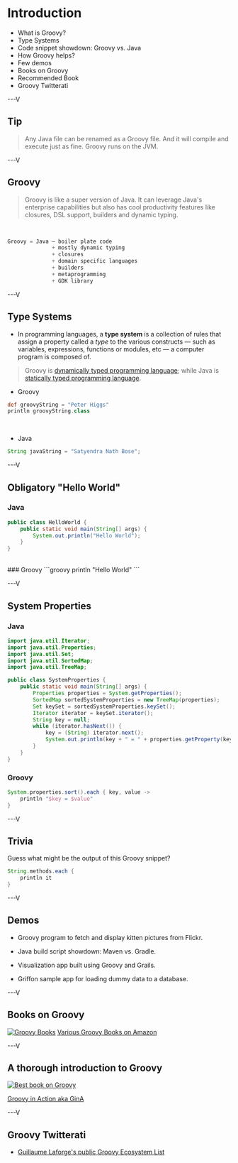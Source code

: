 # Introduction

* What is Groovy?
* Type Systems
* Code snippet showdown: Groovy vs. Java
* How Groovy helps?
* Few demos
* Books on Groovy
* Recommended Book
* Groovy Twitterati

---V

## Tip
> Any Java file can be renamed as a Groovy file. And it will compile and execute just as fine.
> Groovy runs on the JVM.

---V

## Groovy
> Groovy is like a super version of Java. It can leverage Java's enterprise capabilities but also has cool productivity features like closures, DSL support, builders and dynamic typing.

<br>

```groovy
Groovy = Java – boiler plate code
              + mostly dynamic typing
              + closures
              + domain specific languages
              + builders
              + metaprogramming
              + GDK library
```

---V

## Type Systems
* In programming languages, a **type system** is a collection of rules that assign a property called a _type_ to the various constructs — such as variables, expressions, functions or modules, etc — a computer program is composed of.

> Groovy is [dynamically typed programming language](http://en.wikipedia.org/wiki/Dynamic_programming_language); while Java is [statically typed programming language](http://en.wikipedia.org/wiki/Type_system#Static_type-checking).

* Groovy

```groovy
def groovyString = "Peter Higgs"
println groovyString.class
```

<br>

* Java

```java
String javaString = "Satyendra Nath Bose";
```

---V

## Obligatory "Hello World"

### Java
```java
public class HelloWorld {
	public static void main(String[] args) {
		System.out.println("Hello World");
	}
}
```
<br>
### Groovy
```groovy
println "Hello World"
```

---V
## System Properties
### Java

```java
import java.util.Iterator;
import java.util.Properties;
import java.util.Set;
import java.util.SortedMap;
import java.util.TreeMap;

public class SystemProperties {
    public static void main(String[] args) {
        Properties properties = System.getProperties();
        SortedMap sortedSystemProperties = new TreeMap(properties);
        Set keySet = sortedSystemProperties.keySet();
        Iterator iterator = keySet.iterator();
        String key = null;
        while (iterator.hasNext()) {
            key = (String) iterator.next();
            System.out.println(key + " = " + properties.getProperty(key));
        }
    }
}
```

### Groovy

```groovy
System.properties.sort().each { key, value ->
    println "$key = $value"
}
```

---V

## Trivia
Guess what might be the output of this Groovy snippet?

```groovy
String.methods.each {
    println it
}
```

---V

## Demos

* Groovy program to fetch and display kitten pictures from Flickr.

* Java build script showdown: Maven vs. Gradle.

* Visualization app built using Groovy and Grails.

* Griffon sample app for loading dummy data to a database.

---V

## Books on Groovy
[![Groovy Books](https://raw.github.com/P7h/P7h.github.io/master/Groovy/img/Groovy_Books.png)](http://www.amazon.com/s/ref=sr_il_ti_stripbooks?rh=n%3A283155%2Ck%3Agroovy+programming&lo=stripbooks)
[Various Groovy Books on Amazon](http://www.amazon.com/s/ref=sr_il_ti_stripbooks?rh=n%3A283155%2Ck%3Agroovy+programming&lo=stripbooks)

---V

## A thorough introduction to Groovy

[![Best book on Groovy](https://raw.github.com/P7h/P7h.github.io/master/Groovy/img/GinA.png)](http://www.manning.com/koenig)

[Groovy in Action aka GinA](http://www.manning.com/koenig)

---V

## Groovy Twitterati

* [Guillaume Laforge's public Groovy Ecosystem List](https://twitter.com/glaforge/groovy-ecosystem/members)